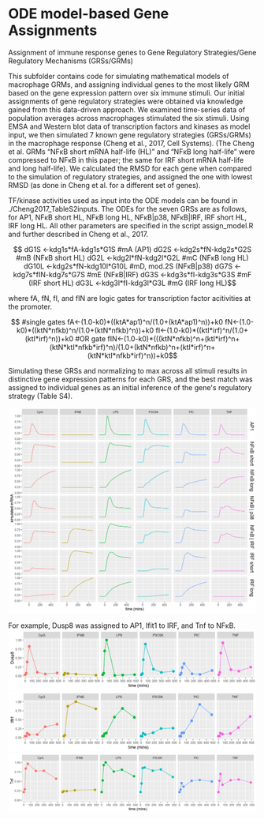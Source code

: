 # ODE model-based Gene Assignments
Assignment of immune response genes to Gene Regulatory Strategies/Gene Regulatory Mechanisms (GRSs/GRMs)

This subfolder contains code for simulating mathematical models of macrophage GRMs, and assigning individual genes to the most likely GRM based on the gene expression pattern over six immune stimuli. Our initial assignments of gene regulatory strategies were obtained via knowledge gained from this data-driven approach. We examined time-series data of population averages across macrophages stimulated the six stimuli. Using EMSA and Western blot data of transcription factors and kinases as model input, we then simulated 7 known gene regulatory strategies (GRSs/GRMs) in the macrophage response (Cheng et al., 2017, Cell Systems). (The Cheng et al. GRMs “NFκB short mRNA half-life (HL)” and “NFκB long half-life” were compressed to NFκB in this paper; the same for IRF short mRNA half-life and long half-life). We calculated the RMSD for each gene when compared to the simulation of regulatory strategies, and assigned the one with lowest RMSD (as done in Cheng et al. for a different set of genes). 

TF/kinase activities used as input into the ODE models can be found in ./Cheng2017_TableS2inputs. The ODEs for the seven GRSs are as follows, for AP1, NFκB short HL, NFκB long HL, NFκB|p38, NFκB|IRF, IRF short HL, IRF long HL. All other parameters are specified in the script assign_model.R and further described in Cheng et al., 2017.
```math
      dG1S <-kdg1s*fA-kdg1s*G1S #mA (AP1)
      dG2S <-kdg2s*fN-kdg2s*G2S #mB (NFκB short HL)
      dG2L <-kdg2l*fN-kdg2l*G2L #mC (NFκB long HL)
      dG10L <-kdg2s*fN-kdg10l*G10L #mD, mod.2S (NFκB|p38)
      dG7S <-kdg7s*fIN-kdg7s*G7S #mE (NFκB|IRF)
      dG3S <-kdg3s*fI-kdg3s*G3S #mF (IRF short HL)
      dG3L <-kdg3l*fI-kdg3l*G3L #mG (IRF long HL)
```

where fA, fN, fI, and fIN are logic gates for transcription factor acitivities at the promoter. 
```math
	#single gates
	fA<-(1.0-k0)*((ktA*ap1)^n/(1.0+(ktA*ap1)^n))+k0
	fN<-(1.0-k0)*((ktN*nfkb)^n/(1.0+(ktN*nfkb)^n))+k0
	fI<-(1.0-k0)*((ktI*irf)^n/(1.0+(ktI*irf)^n))+k0

	#OR gate
	fIN<-(1.0-k0)*(((ktN*nfkb)^n+(ktI*irf)^n+(ktN*ktI*nfkb*irf)^n)/(1.0+(ktN*nfkb)^n+(ktI*irf)^n+(ktN*ktI*nfkb*irf)^n))+k0
```

Simulating these GRSs and normalizing to max across all stimuli results in distinctive gene expression patterns for each GRS, and the best match was assigned to individual genes as an initial inference of the gene's regulatory strategy (Table S4).

![Simulation of all GRSs](./plots/simulation_all.png)

For example, Dusp8 was assigned to AP1, Ifit1 to IRF, and Tnf to NFκB. 
![Dusp8 bulk dynamics](./plots/data_Dusp8.png)
![Ifit1 bulk dynamics](./plots/data_Ifit1.png)
![Tnf bulk dynamics](./plots/data_Tnf.png)